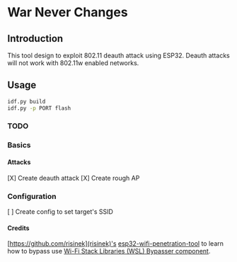 # War Never Changes
## Introduction
This tool design to exploit 802.11 deauth attack using ESP32.
Deauth attacks will not work with 802.11w enabled networks. 

## Usage 
```bash
idf.py build
idf.py -p PORT flash
```

### TODO

### Basics

#### Attacks

[X] Create deauth attack
[X] Create rough AP

### Configuration

[ ] Create config to set target's SSID


#### Credits

[https://github.com/risinek](risinek)'s  [esp32-wifi-penetration-tool](https://github.com/risinek/esp32-wifi-penetration-tool) to learn how to bypass use [Wi-Fi Stack Libraries (WSL) Bypasser component](https://github.com/risinek/esp32-wifi-penetration-tool/tree/master/components/wsl_bypasser).
